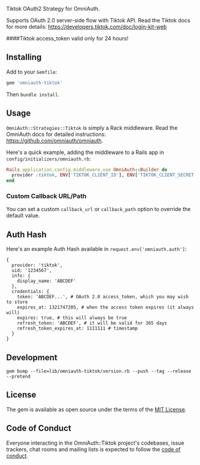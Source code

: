 Tiktok OAuth2 Strategy for OmniAuth.

Supports OAuth 2.0 server-side flow with Tiktok API. 
Read the Tiktok docs for more details: https://developers.tiktok.com/doc/login-kit-web

####Tiktok access_token valid only for 24 hours!

## Installing

Add to your `Gemfile`:

```ruby
gem 'omniauth-tiktok'
```

Then `bundle install`.

## Usage

`OmniAuth::Strategies::Tiktok` is simply a Rack middleware. Read the OmniAuth docs for detailed instructions: https://github.com/omniauth/omniauth.

Here's a quick example, adding the middleware to a Rails app in `config/initializers/omniauth.rb`:

```ruby
Rails.application.config.middleware.use OmniAuth::Builder do
  provider :tiktok, ENV['TIKTOK_CLIENT_ID'], ENV['TIKTOK_CLIENT_SECRET']
end
```

### Custom Callback URL/Path

You can set a custom `callback_url` or `callback_path` option to override the default value.

## Auth Hash

Here's an example Auth Hash available in `request.env['omniauth.auth']`:

```
{
  provider: 'tiktok',
  uid: '1234567',
  info: {
    display_name: 'ABCDEF'
  },
  credentials: {
    token: 'ABCDEF...', # OAuth 2.0 access_token, which you may wish to store
    expires_at: 1321747205, # when the access token expires (it always will)
    expires: true, # this will always be true
    refresh_token: 'ABCDEF', # it will be valid for 365 days
    refresh_token_expires_at: 1111111 # timestamp
  }
}
```

## Development

```
gem bump --file=lib/omniauth-tiktok/version.rb --push --tag --release --pretend
```

## License

The gem is available as open source under the terms of the [MIT License](https://opensource.org/licenses/MIT).

## Code of Conduct

Everyone interacting in the OmniAuth::Tiktok project's codebases, issue trackers, chat rooms and mailing lists is expected to follow the [code of conduct](https://github.com/Lianowar/omniauth-tiktok/blob/master/CODE_OF_CONDUCT.md).